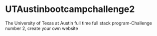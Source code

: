 # UTAustinbootcampchallenge2
The University of Texas at Austin full time full stack program-Challenge number 2, create your own website

